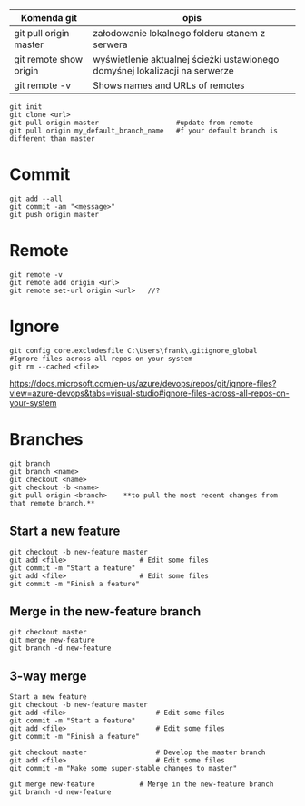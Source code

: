 

|Komenda git|			opis|
|-|---|
|git pull origin master| 		załodowanie lokalnego folderu stanem z serwera|
|git remote show origin|		wyświetlenie aktualnej ścieżki ustawionego domyśnej lokalizacji na serwerze |
|git remote -v|Shows names and URLs of remotes|


	git init
	git clone <url>
	git pull origin master  				 #update from remote
	git pull origin my_default_branch_name 	 #f your default branch is different than master

# Commit
	git add --all
	git commit -am "<message>"
	git push origin master

# Remote
	git remote -v
	git remote add origin <url>
	git remote set-url origin <url>   //?

# Ignore
	git config core.excludesfile C:\Users\frank\.gitignore_global   		#Ignore files across all repos on your system
	git rm --cached <file> 
	
https://docs.microsoft.com/en-us/azure/devops/repos/git/ignore-files?view=azure-devops&tabs=visual-studio#ignore-files-across-all-repos-on-your-system

# Branches
	git branch
	git branch <name>
	git checkout <name>
	git checkout -b <name>
	git pull origin <branch> 	**to pull the most recent changes from that remote branch.**

## Start a new feature
	git checkout -b new-feature master
	git add <file>					# Edit some files
	git commit -m "Start a feature"
	git add <file> 					# Edit some files
	git commit -m "Finish a feature"

## Merge in the new-feature branch
	git checkout master
	git merge new-feature
	git branch -d new-feature


## 3-way merge
	Start a new feature
	git checkout -b new-feature master
	git add <file>						# Edit some files
	git commit -m "Start a feature"
	git add <file> 						# Edit some files
	git commit -m "Finish a feature"
	
	git checkout master					# Develop the master branch
	git add <file>						# Edit some files
	git commit -m "Make some super-stable changes to master"

	git merge new-feature			# Merge in the new-feature branch
	git branch -d new-feature
